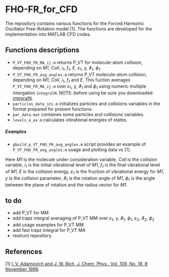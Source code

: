 # FHO-FR_for_CFD
The repository contains various functions for the Forced Harmonic Oscillator Free-Rotation model [1]. The functions are developed for the implementation into MATLAB CFD codes.

## Functions descriptions
- `P_VT_FHO_FR_MA_ij.m` returns P_VT for molecule-atom collision, depending on *M1*, *Coll*, *i<sub>1</sub>*, *f<sub>1</sub>*, *E*, $\varepsilon_1$, y, $\vartheta_1$, $\phi_1$.  
- `P_VT_FHO_FR_avg_angles.m` returns P_VT molecule-atom collision, depending on *M1*, *Coll*, *i<sub>1</sub>*, *f<sub>1</sub>* and *E*. This fuction averages `P_VT_FHO_FR_MA_ij.m` over $\varepsilon_1$, y, $\vartheta_1$ and $\phi_1$ using numeric multiple intergation `integralN`. NOTE: before using be sure you downloaded [integralN](https://www.mathworks.com/matlabcentral/fileexchange/47919-integraln-m).
- `particles_data_ini.m` initializes particles and collisions variables in the format prepared for present functions.  
- `par_data.mat` containes some particles and collisions variables.  
- `levels_e_ex.m` calculates vibrational energies of states.  
##### Examples
- `gbuild_p_VT_FHO_FR_avg_angles.m` script provides an example of `P_VT_FHO_FR_avg_angles.m` usage and plotting data vs [1].

Here *M1* is the molecule under consideration variable, *Coll* is the collision variable, *i<sub>1</sub>* is the initial vibrational level of *M1*, *f<sub>1</sub>* is the final vibrational level of *M1*, *E* is the collision energy, $\varepsilon_1$ is the fruction of vibrational energy for *M1*, *y* is the collision parameter, $\vartheta_1$ is the rotation angle of *M1*, $\phi_1$ is the angle between the plane of rotation and the radius vector for *M1*.

## to do
- add P_VT for MM
- add trapz integral averaging of P_VT MM over $\varepsilon_1$, y, $\vartheta_1$, $\phi_1$, $\varepsilon_2$, $\vartheta_2$, $\phi_2$
- add usage examples for P_VT MM
- add fast trapz integral for P_VT MA
- restruct repository


## References
[1]  [I. V. Adamovich and J. W. Rich, J. Chem. Phys., Vol. 109, No. 18, 8 November 1998](https://doi.org/10.1063/1.477417).
